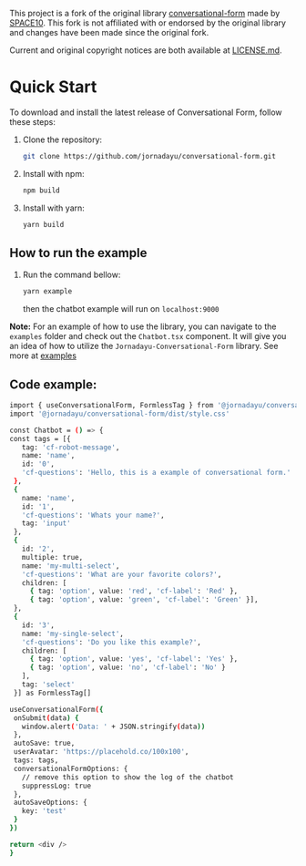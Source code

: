 This project is a fork of the original library [conversational-form](https://github.com/space10-community/conversational-form) made by [SPACE10](https://space10.com).
This fork is not affiliated with or endorsed by the original library and changes have been made since the original fork.

Current and original copyright notices are both available at [LICENSE.md](LICENSE.md).

# Quick Start

To download and install the latest release of Conversational Form, follow these steps:

1. Clone the repository:

   ```bash
   git clone https://github.com/jornadayu/conversational-form.git
   ```

2. Install with npm:

   ```bash
   npm build
   ```

3. Install with yarn:
   ```bash
   yarn build
   ```

## How to run the example

1. Run the command bellow:
   ```bash
   yarn example
   ```
   then the chatbot example will run on `localhost:9000`

**Note:** For an example of how to use the library, you can navigate to the `examples` folder and check out the `Chatbot.tsx` component. It will give you an idea of how to utilize the `Jornadayu-Conversational-Form` library.
See more at [examples](./examples/src/Chatbot.tsx)

## Code example:

```bash
import { useConversationalForm, FormlessTag } from '@jornadayu/conversational-form'
import '@jornadayu/conversational-form/dist/style.css'

const Chatbot = () => {
const tags = [{
   tag: 'cf-robot-message',
   name: 'name',
   id: '0',
   'cf-questions': 'Hello, this is a example of conversational form.'
 },
 {
   name: 'name',
   id: '1',
   'cf-questions': 'Whats your name?',
   tag: 'input'
 },
 {
   id: '2',
   multiple: true,
   name: 'my-multi-select',
   'cf-questions': 'What are your favorite colors?',
   children: [
     { tag: 'option', value: 'red', 'cf-label': 'Red' },
     { tag: 'option', value: 'green', 'cf-label': 'Green' }],
 },
 {
   id: '3',
   name: 'my-single-select',
   'cf-questions': 'Do you like this example?',
   children: [
     { tag: 'option', value: 'yes', 'cf-label': 'Yes' },
     { tag: 'option', value: 'no', 'cf-label': 'No' }
   ],
   tag: 'select'
 }] as FormlessTag[]

useConversationalForm({
 onSubmit(data) {
   window.alert('Data: ' + JSON.stringify(data))
 },
 autoSave: true,
 userAvatar: 'https://placehold.co/100x100',
 tags: tags,
 conversationalFormOptions: {
   // remove this option to show the log of the chatbot
   suppressLog: true
 },
 autoSaveOptions: {
   key: 'test'
 }
})

return <div />
}
```
